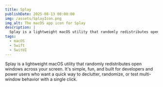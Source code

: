 ```yaml
---
title: Splay
publishDate: 2025-08-13 00:00:00
img: /assets/SplayIcon.png
img_alt: The macOS app icon for Splay
description: |
  Splay is a lightweight macOS utility that randomly redistributes open windows across your screen.
tags:
  - macOS
  - Swift
  - SwitUI
---
```


Splay is a lightweight macOS utility that randomly redistributes open windows across your screen. It's simple, fun, and
built for developers and power users who want a quick way to declutter, randomize, or test multi-window behavior with a
single click.
